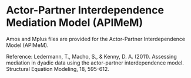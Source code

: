 # Actor-Partner Interdependence Mediation Model (APIMeM)

Amos and Mplus files are provided for the Actor-Partner Interdependence Model (APIMeM).

Reference: Ledermann, T., Macho, S., & Kenny, D. A. (2011). Assessing mediation in dyadic data using the actor-partner interdependence model. Structural Equation Modeling, 18, 595-612. 
